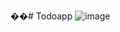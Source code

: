 ��#   T o d o a p p 
 
 ![image](https://github.com/Pham-Phuoc-Nghia/Todoapp/assets/100588926/f3bf5793-7f4d-4520-b008-bbd7219ce737)
